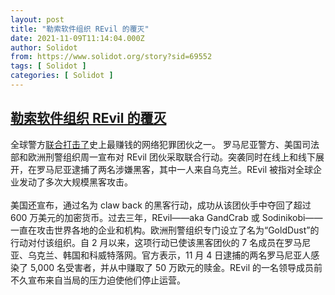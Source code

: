 ```yaml
---
layout: post
title: "勒索软件组织 REvil 的覆灭"
date: 2021-11-09T11:14:04.000Z
author: Solidot
from: https://www.solidot.org/story?sid=69552
tags: [ Solidot ]
categories: [ Solidot ]
---
```

<!--1636456444000-->
[勒索软件组织 REvil 的覆灭](https://www.solidot.org/story?sid=69552)
------

<div>
全球警方<a href="https://it.slashdot.org/story/21/11/08/2323227/revil-day-of-reckoning-for-notorious-cyber-gang" target="_blank">联合打击了</a>史上最赚钱的网络犯罪团伙之一。 罗马尼亚警方、美国司法部和欧洲刑警组织周一宣布对 REvil 团伙采取联合行动。突袭同时在线上和线下展开，在罗马尼亚逮捕了两名涉嫌黑客，其中一人来自乌克兰。REvil 被指对全球企业发动了多次大规模黑客攻击。<br><br>美国还宣布，通过名为 claw back 的黑客行动，成功从该团伙手中夺回了超过 600 万美元的加密货币。过去三年，REvil——aka GandCrab 或 Sodinikobi——一直在攻击世界各地的企业和机构。欧洲刑警组织专门设立了名为“GoldDust”的行动对付该组织。自 2 月以来，这项行动已使该黑客团伙的 7 名成员在罗马尼亚、乌克兰、韩国和科威特落网。官方表示，11 月 4 日逮捕的两名罗马尼亚人感染了 5,000 名受害者，并从中赚取了 50 万欧元的赎金。REvil 的一名领导成员前不久宣布来自当局的压力迫使他们停止运营。
</div>
